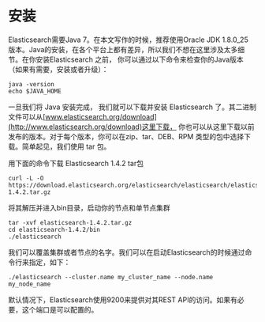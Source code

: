 # 安装

Elasticsearch需要Java 7。在本文写作的时候，推荐使用Oracle JDK 1.8.0_25 版本。Java的安装，在各个平台上都有差异，所以我们不想在这里涉及太多细节。在你安装Elasticsearch 之前，
你可以通过以下命令来检查你的Java版本（如果有需要，安装或者升级）：

```shell
java -version
echo $JAVA_HOME
```

一旦我们将 Java 安装完成， 我们就可以下载并安装 Elasticsearch 了。其二进制文件可以从[www.elasticsearch.org/download](http://www.elasticsearch.org/download)这里下载，
你也可以从这里下载以前发布的版本。对于每个版本，你可以在zip、tar、DEB、RPM 类型的包中选择下载。简单起见，我们使用 tar 包。

用下面的命令下载 Elasticsearch 1.4.2 tar包

```shell
curl -L -O https://download.elasticsearch.org/elasticsearch/elasticsearch/elasticsearch-1.4.2.tar.gz
```

将其解压并进入bin目录，启动你的节点和单节点集群

```shell
tar -xvf elasticsearch-1.4.2.tar.gz
cd elasticsearch-1.4.2/bin
./elasticsearch
```

我们可以覆盖集群或者节点的名字。我们可以在启动Elasticsearch的时候通过命令行来指定，如下：

```shell
./elasticsearch --cluster.name my_cluster_name --node.name my_node_name
```

默认情况下，Elasticsearch使用9200来提供对其REST API的访问。如果有必要，这个端口是可以配置的。